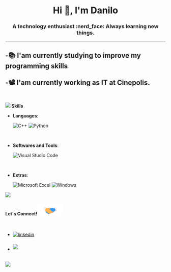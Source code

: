 <h1 align="center">Hi 👋, I'm Danilo
<h3 align="center">A technology enthusiast :nerd_face: Always learning new things.


 -----

-📚 I'am currently studying to improve my programming skills
<br>
<br>
-📽️ I'am currently working as IT at Cinepolis.
<br>
<br>
-----
<img src="https://media2.giphy.com/media/QssGEmpkyEOhBCb7e1/giphy.gif?cid=ecf05e47a0n3gi1bfqntqmob8g9aid1oyj2wr3ds3mg700bl&rid=giphy.gif" width ="25"><b> Skills</b>

<p align="center">

- **Languages**:
    
    ![C++](https://img.shields.io/badge/C++%20-%2300599C.svg?style=for-the-badge&logo=c%2B%2B&logoColor=white)
    ![Python](https://img.shields.io/badge/Python%20-%2314354C.svg?style=for-the-badge&logo=python&logoColor=white)

<br>

- **Softwares and Tools**:

    ![Visual Studio Code](https://img.shields.io/badge/Visual%20Studio%20Code-0078d7.svg?style=for-the-badge&logo=visual-studio-code&logoColor=white)

<br>

- **Extras**:

   ![Microsoft Excel](https://img.shields.io/badge/Microsoft_Excel-217346?style=for-the-badge&logo=microsoft-excel&logoColor=white)
  ![Windows](https://img.shields.io/badge/Windows-0078D6?style=for-the-badge&logo=windows&logoColor=white)
</p>
<img src="https://user-images.githubusercontent.com/73097560/115834477-dbab4500-a447-11eb-908a-139a6edaec5c.gif">
<br>
<br>
<b> Let's Connect!<img src="https://github.com/0xAbdulKhalid/0xAbdulKhalid/raw/main/assets/mdImages/handshake.gif" width ="80"></b>
<br>
<br>
<div align='left'>
<br>
<ul>

<li>
<a href="https://www.linkedin.com/in/danilo-alonso-galdamez-briones/" target="_blank">
<img src="https://img.shields.io/badge/linkedin:  Danilo Galdámez-%2300acee.svg?color=405DE6&style=for-the-badge&logo=linkedin&logoColor=white" alt=linkedin style="margin-bottom: 5px;"/>
</a>
</li>

<br>


<li>
<a href="danilogales98@gmail.com" target="_blank">
<img src="https://img.shields.io/badge/gmail:  danilogales98@gmail.com-%23EA4335.svg?style=for-the-badge&logo=gmail&logoColor=white" t=mail style="margin-bottom: 5px;" />
</a>
</li>
	
</ul>
</div>

<br>
<img src="https://user-images.githubusercontent.com/73097560/115834477-dbab4500-a447-11eb-908a-139a6edaec5c.gif">
<br>
<br>
<br>
